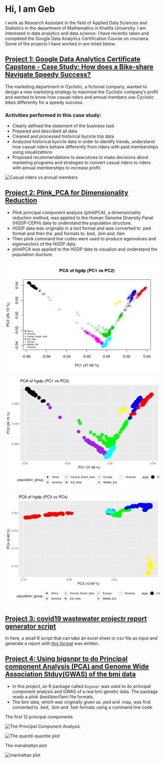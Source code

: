 # Hi, I am Geb

I work as Research Assistant in the field of Applied Data Sciences and Statistics in the department of Mathematics in Khalifa University. I am interested in data analytics and data science. I have recently taken and completed the Google Data Analytics Certification Course on coursera. Some of the projects I have worked in are listed below.

## [Project 1: Google Data Analytics Certificate Capstone - Case Study: How does a Bike-share Navigate Speedy Success?](https://github.com/ghiwotkal/Capstone_project/blob/main/Case%20study%20Cyclistic%20Bike-share%20Analysis.ipynb)
The marketing department in Cyclistic, a fictional company, wanted to design a new marketing strategy to maximize the Cyclistic company’s profit and wanted to know how casual riders and annual members use Cyclistic bikes differently for a speedy success.
### Activities performed in this case study:
* Clearly defined the statement of the business task
* Prepared and described all data 
* Cleaned and processed historical bycicle trip data 
* Analyzed historical bycicle data in order to identify trends, understand how casual riders behave differently from riders with paid memberships using visualizations
* Proposed recommendations to  executives to make decisions about marketing programs and strategies to convert casual riders to riders with annual memberships to increase profit.

![Casual riders vs annual members](https://github.com/ghiwotkal/Capstone_project/blob/main/capstone.png)



## [Project 2: Plink_PCA for Dimensionality Reduction](https://github.com/ghiwotkal/plinkPCA/blob/main/R%20Notebook.pdf)
* Plink principal component analysis (plinkPCA), a dimensionality reduction method, was applied to the Human Genome Diversity Panel (HGDP-CEPH) data to understand the population structure. 
* HGDP data was originally  in a text format and was converted to .ped format and then the .ped formats to .bed, .bim and .fam
* Then plink command line codes were used to produce egenvalues and eigenvectors of the HGDP data.
* plinkPCA was applied to the HGDP data to visualize and understand the population stucture.


![PC1 vs PC2 of the HGDP data](https://github.com/ghiwotkal/plinkPCA/blob/main/PCA%20of%20HGDP%20(PC1%20vs%20PC2).png)

![PC1 vs PC2 of the HGDP data](https://github.com/ghiwotkal/plinkPCA/blob/main/PC1%20vs%20PC2%20of%20HGDP.png)

![PC3 vs PC4 of the HGDP data](https://github.com/ghiwotkal/plinkPCA/blob/main/PC3%20vs%20PC4%20of%20HGDP.png)

## [Project 3: covid19 wastewater projectr report generator script](https://github.com/ghiwotkal/covid19_wastewater/blob/main/wastewater_covid19_detection_report.Rmd) 
In here, a small R script that can take an excel sheet or csv file as input and generate a report with  [this format](https://github.com/ghiwotkal/covid19_wastewater/blob/main/wastewater_covid19_detection_report.pdf) was written.

## [Project 4: Using bigsnpr to do  Principal component Analysis (PCA) and Genome Wide Association Stduy(GWAS) of the bmi data](https://github.com/ghiwotkal/bigsnprPCA)
* In this project, an R package called `bigsnpr` was used to do principal component analysis and GWAS of a real bmi genetic data. The package reads a plink (bed/bim/fam) file formats.
* The bmi data, which was originally given as .ped and .map, was first converted to .bed, .bim and .fam formats using a command line code.

The first 12 principal components

![The Principal Component Analysis](https://github.com/ghiwotkal/bigsnprPCA/blob/main/PCAs.PNG)



![The quantil-quantile plot](https://github.com/ghiwotkal/bigsnprPCA/blob/main/gwas.PNG)

The manahattan plot

![manhattan plot](https://github.com/ghiwotkal/bigsnprPCA/blob/main/manhattan%20plot.PNG)
